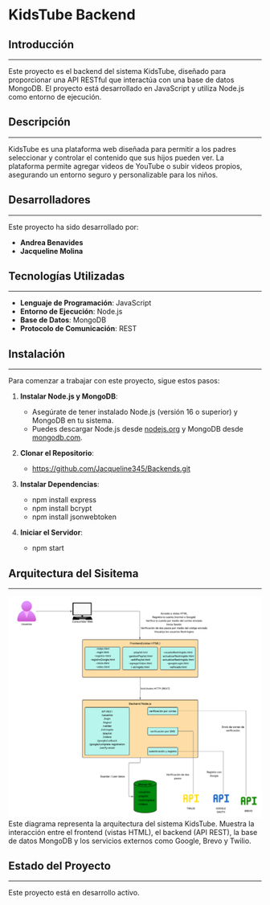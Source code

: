 # KidsTube Backend

## Introducción
-----------

Este proyecto es el backend del sistema KidsTube, diseñado para proporcionar una API RESTful que interactúa con una base de datos MongoDB. El proyecto está desarrollado en JavaScript y utiliza Node.js como entorno de ejecución.

## Descripción
-----------

KidsTube es una plataforma web diseñada para permitir a los padres seleccionar y controlar el contenido que sus hijos pueden ver. La plataforma permite agregar videos de YouTube o subir videos propios, asegurando un entorno seguro y personalizable para los niños.

## Desarrolladores
--------------

Este proyecto ha sido desarrollado por:

- **Andrea Benavides**
- **Jacqueline Molina**

## Tecnologías Utilizadas
-------------------------

- **Lenguaje de Programación**: JavaScript
- **Entorno de Ejecución**: Node.js
- **Base de Datos**: MongoDB
- **Protocolo de Comunicación**: REST

## Instalación
--------------

Para comenzar a trabajar con este proyecto, sigue estos pasos:

1. **Instalar Node.js y MongoDB**:
   - Asegúrate de tener instalado Node.js (versión 16 o superior) y MongoDB en tu sistema.
   - Puedes descargar Node.js desde [nodejs.org](https://nodejs.org/) y MongoDB desde [mongodb.com](https://www.mongodb.com/).

2. **Clonar el Repositorio**:
    - https://github.com/Jacqueline345/Backends.git

3. **Instalar Dependencias**:
    - npm install express
    - npm install bcrypt
    - npm install jsonwebtoken

4. **Iniciar el Servidor**:
    - npm start

## Arquitectura del Sisitema
----------------------

![Diagrama de Arquitectura](./arquitectura-kitstube.png)
Este diagrama representa la arquitectura del sistema KidsTube. Muestra la interacción entre el frontend (vistas HTML), el backend (API REST), la base de datos MongoDB y los servicios externos como Google, Brevo y Twilio.

## Estado del Proyecto
----------------------
Este proyecto está en desarrollo activo.